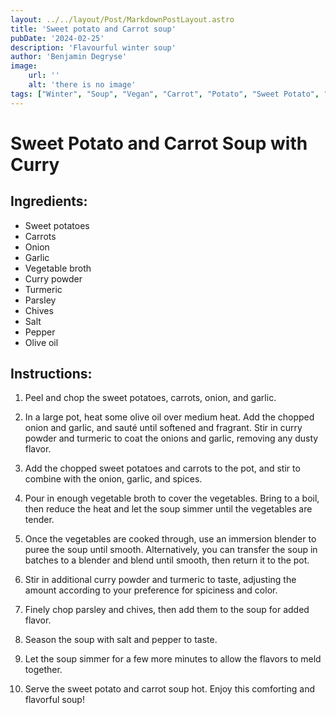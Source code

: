 ```yaml
---
layout: ../../layout/Post/MarkdownPostLayout.astro
title: 'Sweet potato and Carrot soup'
pubDate: '2024-02-25'
description: 'Flavourful winter soup'
author: 'Benjamin Degryse'
image:
    url: ''
    alt: 'there is no image'
tags: ["Winter", "Soup", "Vegan", "Carrot", "Potato", "Sweet Potato", "Curry", "Turmeric", "Vegetable", "Easy", "Healthy", "Comfort Food", "Blended"]
---
```




# Sweet Potato and Carrot Soup with Curry

## Ingredients:
- Sweet potatoes
- Carrots
- Onion
- Garlic
- Vegetable broth
- Curry powder
- Turmeric
- Parsley
- Chives
- Salt
- Pepper
- Olive oil

## Instructions:

1. Peel and chop the sweet potatoes, carrots, onion, and garlic.

2. In a large pot, heat some olive oil over medium heat. Add the chopped onion and garlic, and sauté until softened and fragrant. Stir in curry powder and turmeric to coat the onions and garlic, removing any dusty flavor.

3. Add the chopped sweet potatoes and carrots to the pot, and stir to combine with the onion, garlic, and spices.

4. Pour in enough vegetable broth to cover the vegetables. Bring to a boil, then reduce the heat and let the soup simmer until the vegetables are tender.

5. Once the vegetables are cooked through, use an immersion blender to puree the soup until smooth. Alternatively, you can transfer the soup in batches to a blender and blend until smooth, then return it to the pot.

6. Stir in additional curry powder and turmeric to taste, adjusting the amount according to your preference for spiciness and color.

7. Finely chop parsley and chives, then add them to the soup for added flavor.

8. Season the soup with salt and pepper to taste.

9. Let the soup simmer for a few more minutes to allow the flavors to meld together.

10. Serve the sweet potato and carrot soup hot. Enjoy this comforting and flavorful soup!
